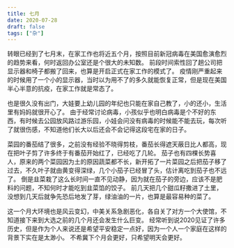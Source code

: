 ```yaml
---
title: 七月
date: 2020-07-28
draft: false
tags: ["杂"]
---
```


转眼已经到了七月末，在家工作也将近五个月，按照目前新冠病毒在美国愈演愈烈的趋势来看，何时返回办公室还是个很大的未知数。
前段时间索性回了趟公司把显示器和椅子都搬了回来，也算是开启正式在家工作的模式了。
疫情刚严重起来的时候用了一个小的显示器，当时以为用不了的多久就能恢复正常，但是现在美国半心半意的抗疫，在家工作就是常态了。

也是很久没有出门，大娃要上幼儿园的年纪也只能在家自己教了，小的还小，生活里有妈妈就很开心了。
由于经常讨论病毒，小孩似乎也明白病毒是个不好的东西，有时候去公园放风路过游乐园，小娃会问没有病毒的时候能不能去玩，每次听了就很伤感，不知道他们长大以后还会不会记得这段宅在家的日子。

菜园的番茄结了很多，之前没有经验不晓得剪枝，番茄长得遮天蔽日比人都高，现在把叶子剪了许多终于有番茄开始红了，已经吃了几轮。
茄子也有四棵长势喜人，原来的两个菜园因为土的原因蔬菜都不长，新开拓了一片菜园之后把茄子移了过去，不久叶子就由黄变得深绿，几个小茄子已经冒了头，估计离吃到茄子也不远了。
倒是韭菜栽了这么长时间一直不见动静，因为就在茄子的旁边，应该不是肥料的问题，不知何时才能吃到韭菜馅的饺子。
前几天把几个甜瓜籽撒进了土里，没想到几天后就争先恐后地发了芽，绿油油的一片，也算是最容易种的菜了。

这一个月大环境也是风云变幻，中美关系急剧恶化，各自关了对方一个大使馆，不知道接下来到大选之前的几个月还会发生什么巨变。
经常听到说2020见证了许多历史，但是作为个人来说还是希望平安稳定一点好，因为一个人一个家庭在这样的背景下实在是太渺小。
不希冀下个月会更好，只希望明天会更好。
